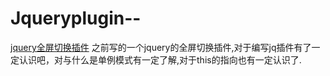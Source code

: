 # Jqueryplugin--
[jquery全屏切换插件](http://htmlpreview.github.com/?https://github.com/LinTmiN/Jqueryplugin--/blob/master/demo.html)
之前写的一个jquery的全屏切换插件,对于编写jq插件有了一定认识吧，对与什么是单例模式有一定了解,对于this的指向也有一定认识了.
